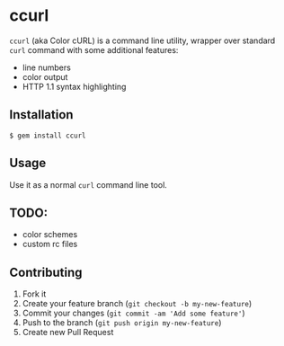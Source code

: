 # ccurl

`ccurl` (aka Color cURL) is a command line utility, wrapper over standard `curl` command with some additional features:

* line numbers
* color output
* HTTP 1.1 syntax highlighting

## Installation

    $ gem install ccurl

## Usage

Use it as a normal `curl` command line tool.

## TODO:

* color schemes
* custom rc files

## Contributing

1. Fork it
2. Create your feature branch (`git checkout -b my-new-feature`)
3. Commit your changes (`git commit -am 'Add some feature'`)
4. Push to the branch (`git push origin my-new-feature`)
5. Create new Pull Request
